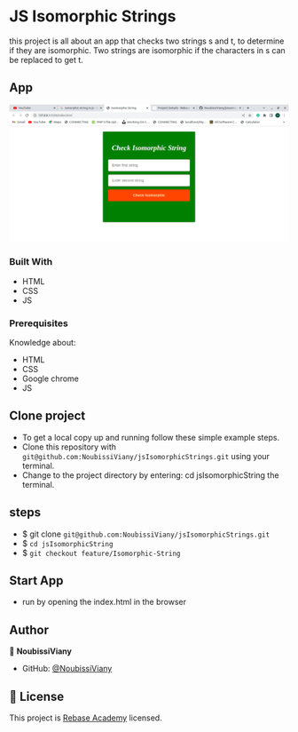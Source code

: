 # JS Isomorphic Strings

this project is all about an app that checks ​two strings s and t, to determine if they are isomorphic. Two strings are isomorphic if the characters in s can be replaced to get t.

## App

![Home](assets/images/home.png)

### Built With

- HTML
- CSS
- JS

### Prerequisites

Knowledge about:

- HTML
- CSS
- Google chrome
- JS

## Clone project

- To get a local copy up and running follow these simple example steps.
- Clone this repository with `git@github.com:NoubissiViany/jsIsomorphicStrings.git` using your terminal.
- Change to the project directory by entering: cd jsIsomorphicString the terminal.

## steps

- $ git clone `git@github.com:NoubissiViany/jsIsomorphicStrings.git`
- $ `cd jsIsomorphicString`
- $ `git checkout feature/Isomorphic-String`

## Start App

- run by opening the index.html in the browser

## Author

👤 **NoubissiViany**

- GitHub: [@NoubissiViany](git@github.com:NoubissiViany/jsIsomorphicStrings.git)

## 📝 License

This project is [Rebase Academy](./LICENSE) licensed.
